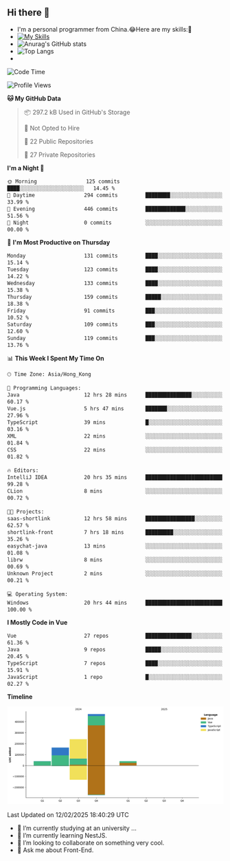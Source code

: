 ## Hi there 👋
- I'm a personal programmer from China.😂Here are my skills:🤔
- [![My Skills](https://skillicons.dev/icons?i=js,html,css,vue,typescript,java,golang)](https://skillicons.dev)
- ![Anurag's GitHub stats](https://github-readme-stats.vercel.app/api?username=FluffyChi-Xing&count_private=true&show_icons=true&theme=radical)
- ![Top Langs](https://github-readme-stats.vercel.app/api/top-langs/?username=FluffyChi-Xing)
- <!--START_SECTION:waka-->
![Code Time](http://img.shields.io/badge/Code%20Time-1%2C098%20hrs%2043%20mins-blue)

![Profile Views](http://img.shields.io/badge/Profile%20Views-0-blue)

**🐱 My GitHub Data** 

> 📦 297.2 kB Used in GitHub's Storage 
 > 
> 🚫 Not Opted to Hire
 > 
> 📜 22 Public Repositories 
 > 
> 🔑 27 Private Repositories 
 > 
**I'm a Night 🦉** 

```text
🌞 Morning                125 commits         ████░░░░░░░░░░░░░░░░░░░░░   14.45 % 
🌆 Daytime                294 commits         ████████░░░░░░░░░░░░░░░░░   33.99 % 
🌃 Evening                446 commits         █████████████░░░░░░░░░░░░   51.56 % 
🌙 Night                  0 commits           ░░░░░░░░░░░░░░░░░░░░░░░░░   00.00 % 
```
📅 **I'm Most Productive on Thursday** 

```text
Monday                   131 commits         ████░░░░░░░░░░░░░░░░░░░░░   15.14 % 
Tuesday                  123 commits         ████░░░░░░░░░░░░░░░░░░░░░   14.22 % 
Wednesday                133 commits         ████░░░░░░░░░░░░░░░░░░░░░   15.38 % 
Thursday                 159 commits         █████░░░░░░░░░░░░░░░░░░░░   18.38 % 
Friday                   91 commits          ███░░░░░░░░░░░░░░░░░░░░░░   10.52 % 
Saturday                 109 commits         ███░░░░░░░░░░░░░░░░░░░░░░   12.60 % 
Sunday                   119 commits         ███░░░░░░░░░░░░░░░░░░░░░░   13.76 % 
```


📊 **This Week I Spent My Time On** 

```text
🕑︎ Time Zone: Asia/Hong_Kong

💬 Programming Languages: 
Java                     12 hrs 28 mins      ███████████████░░░░░░░░░░   60.17 % 
Vue.js                   5 hrs 47 mins       ███████░░░░░░░░░░░░░░░░░░   27.96 % 
TypeScript               39 mins             █░░░░░░░░░░░░░░░░░░░░░░░░   03.16 % 
XML                      22 mins             ░░░░░░░░░░░░░░░░░░░░░░░░░   01.84 % 
CSS                      22 mins             ░░░░░░░░░░░░░░░░░░░░░░░░░   01.82 % 

🔥 Editors: 
IntelliJ IDEA            20 hrs 35 mins      █████████████████████████   99.28 % 
CLion                    8 mins              ░░░░░░░░░░░░░░░░░░░░░░░░░   00.72 % 

🐱‍💻 Projects: 
saas-shortlink           12 hrs 58 mins      ████████████████░░░░░░░░░   62.57 % 
shortlink-front          7 hrs 18 mins       █████████░░░░░░░░░░░░░░░░   35.26 % 
easychat-java            13 mins             ░░░░░░░░░░░░░░░░░░░░░░░░░   01.08 % 
librw                    8 mins              ░░░░░░░░░░░░░░░░░░░░░░░░░   00.69 % 
Unknown Project          2 mins              ░░░░░░░░░░░░░░░░░░░░░░░░░   00.21 % 

💻 Operating System: 
Windows                  20 hrs 44 mins      █████████████████████████   100.00 % 
```

**I Mostly Code in Vue** 

```text
Vue                      27 repos            ███████████████░░░░░░░░░░   61.36 % 
Java                     9 repos             █████░░░░░░░░░░░░░░░░░░░░   20.45 % 
TypeScript               7 repos             ████░░░░░░░░░░░░░░░░░░░░░   15.91 % 
JavaScript               1 repo              █░░░░░░░░░░░░░░░░░░░░░░░░   02.27 % 
```



**Timeline**

![Lines of Code chart](https://raw.githubusercontent.com/FluffyChi-Xing/FluffyChi-Xing/main/assets/bar_graph.png)


 Last Updated on 12/02/2025 18:40:29 UTC
<!--END_SECTION:waka-->
- 🔭 I’m currently studying at an university ...
- 🌱 I’m currently learning NestJS.
- 👯 I’m looking to collaborate on something very cool.
- 💬 Ask me about Front-End.
